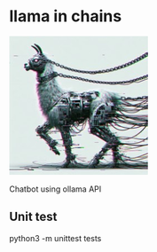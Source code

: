 # llama in chains

![Logo](docs/logo.jpeg)

Chatbot using ollama API

## Unit test
python3 -m unittest tests